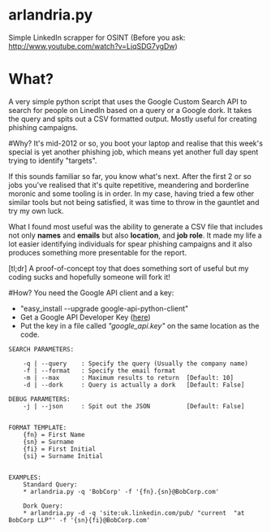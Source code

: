 arlandria.py
============

Simple LinkedIn scrapper for OSINT (Before you ask: http://www.youtube.com/watch?v=LjqSDG7ygDw)

# What?
A very simple python script that uses the Google Custom Search API to search for people on LinedIn based on a query or a Google dork.
It takes the query and spits out a CSV formatted output.
Mostly useful for creating phishing campaigns.

#Why?
It's mid-2012 or so, you boot your laptop and realise that this week's special is yet another phishing job, which means yet another full day spent trying to identify "targets". 

If this sounds familiar so far, you know what's next. After the first 2 or so jobs you've realised that it's quite repetitive, meandering and borderline moronic and some tooling is in order. In my case, having tried a few other similar tools but not being satisfied, it was time to throw in the gauntlet and try my own luck.

What I found most useful was the ability to generate a CSV file that includes not only **names** and **emails** but also **location**, and **job role**. It made my life a lot easier identifying individuals for spear phishing campaigns and it also produces something more presentable for the report.

[tl;dr] A proof-of-concept toy that does something sort of useful but my coding sucks and hopefully someone will fork it!  

#How?
You need the Google API client and a key:
* "easy_install --upgrade google-api-python-client"
* Get a Google API Developer Key ([here][gkey])
* Put the key in a file called *"google_api.key"* on the same location as the code.


```
SEARCH PARAMETERS:
	  
	-q | --query    : Specify the query (Usually the company name)  
	-f | --format   : Specify the email format   
	-m | --max      : Maximum results to return  [Default: 10]
	-d | --dork     : Query is actually a dork   [Default: False]

DEBUG PARAMETERS:
	-j | --json     : Spit out the JSON          [Default: False]
	 
	 
FORMAT TEMPLATE:
	{fn} = First Name
	{sn} = Surname 
	{fi} = First Initial
	{si} = Surname Initial


EXAMPLES:
	Standard Query:
	* arlandria.py -q 'BobCorp' -f '{fn}.{sn}@BobCorp.com'

	Dork Query:
	* arlandria.py -d -q 'site:uk.linkedin.com/pub/ "current  "at BobCorp LLP"' -f '{sn}{fi}@BobCorp.com'
```

[gkey]: http://code.google.com/apis/console

